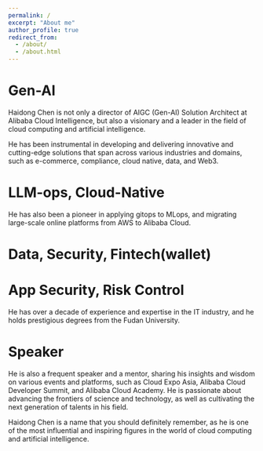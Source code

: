 ```yaml
---
permalink: /
excerpt: "About me"
author_profile: true
redirect_from: 
  - /about/
  - /about.html
---
```


# Gen-AI 
Haidong Chen is not only a director of AIGC (Gen-AI) Solution Architect at Alibaba Cloud Intelligence, but also a visionary and a leader in the field of cloud computing and artificial intelligence. 

He has been instrumental in developing and delivering innovative and cutting-edge solutions that span across various industries and domains, such as e-commerce, compliance, cloud native, data, and Web3. 

# LLM-ops, Cloud-Native
He has also been a pioneer in applying gitops to MLops, and migrating large-scale online platforms from AWS to Alibaba Cloud. 

# Data, Security, Fintech(wallet)

# App Security, Risk Control

He has over a decade of experience and expertise in the IT industry, and he holds prestigious degrees from the Fudan University. 

# Speaker
He is also a frequent speaker and a mentor, sharing his insights and wisdom on various events and platforms, such as Cloud Expo Asia, Alibaba Cloud Developer Summit, and Alibaba Cloud Academy. He is passionate about advancing the frontiers of science and technology, as well as cultivating the next generation of talents in his field. 

Haidong Chen is a name that you should definitely remember, as he is one of the most influential and inspiring figures in the world of cloud computing and artificial intelligence.